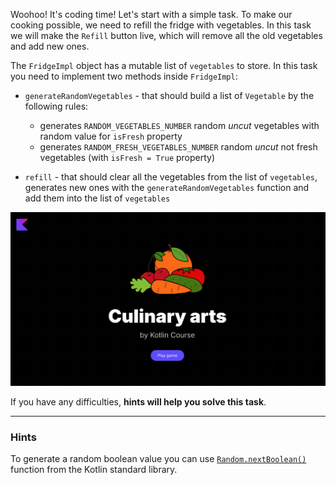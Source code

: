 Woohoo! It's coding time! Let's start with a simple task.
To make our cooking possible, we need to refill the fridge with vegetables.
In this task we will make the `Refill` button live, which will remove all the old vegetables and add new ones.

The `FridgeImpl` object has a mutable list of `vegetables` to store.
In this task you need to implement two methods inside `FridgeImpl`:

- `generateRandomVegetables` - that should build a list of `Vegetable` by the following rules:

  - generates `RANDOM_VEGETABLES_NUMBER` random _uncut_ vegetables with random value for `isFresh` property
  - generates `RANDOM_FRESH_VEGETABLES_NUMBER` random _uncut_ not fresh vegetables (with `isFresh = True` property)

- `refill` - that should clear all the vegetables from the list of `vegetables`,
  generates new ones with the `generateRandomVegetables` function and add them into the list of `vegetables`

<div class="hint" title="Click me to view the expected state of the application after completing this task">

![Current state](../../utils/src/main/resources/images/master/chef/states/refil.gif)

</div>

If you have any difficulties, **hints will help you solve this task**.

----

### Hints

<div class="hint" title="Click me to learn how to generate a random boolean value">

To generate a random boolean value you can use [`Random.nextBoolean()`](https://kotlinlang.org/api/latest/jvm/stdlib/kotlin.random/-random/next-boolean.html) function from the Kotlin standard library.
</div>
